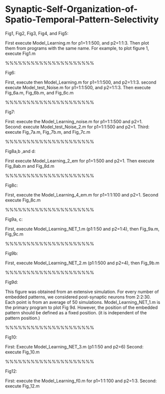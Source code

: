 # Synaptic-Self-Organization-of-Spatio-Temporal-Pattern-Selectivity

Fig1, Fig2, Fig3, Fig4, and Fig5:

First execute Model_Learning.m for p1=1:1:500, and p2=1:1:3.
Then plot them from programs with the same name. For example, to plot figure 1, execute  Fig1.m

%%%%%%%%%%%%%%%%%%%%%

Fig6:

First, execute then Model_Learning.m for  p1=1:1:500, and p2=1:1:3. second execute Model_test_Noise.m for  p1=1:1:500, and p2=1:1:3. Then execute Fig_6a.m, Fig_6b.m, and Fig_6c.m

%%%%%%%%%%%%%%%%%%%%%

Fig7:

First: execute the Model_Learning_noise.m for  p1=1:1:500 and p2=1. 
Second: execute Model_test_Noise_2.m for p1=1:1:500 and p2=1.
Third: execute  Fig_7a.m, Fig_7b.m, and Fig_7c.m

%%%%%%%%%%%%%%%%%%%%%

Fig8a,b ,and d:

First execute Model_Learning_2_em for p1=1:500 and p2=1. Then execute Fig_8ab.m and Fig_8d.m

%%%%%%%%%%%%%%%%%%%%%

Fig8c:

First, execute the Model_Learning_4_em.m for  p1=1:1:100 and p2=1. 
Second execute Fig_8c.m

%%%%%%%%%%%%%%%%%%%%%

Fig9a, c:

First, execute Model_Learning_NET_1.m (p1:1:50 and p2=1:4), then Fig_9a.m, Fig_9c.m 

%%%%%%%%%%%%%%%%%%%%%

Fig9b:

First, execute Model_Learning_NET_2.m (p1:1:500 and p2=4), then Fig_9b.m

%%%%%%%%%%%%%%%%%%%%%

Fig9d:

This figure was obtained from an extensive simulation. For every number of embedded patterns, we considered post-synaptic neurons from 2:2:30. Each point is from an average of 50 simulations.
Model_Learning_NET_1.m is the primary program to plot Fig 9d. However, the position of the embedded pattern should be defined as a fixed position. (it is independent of the pattern position.)

%%%%%%%%%%%%%%%%%%%%%

Fig10:

First: Execute Model_Learning_NET_3.m (p1:1:50 and p2=6)
Second: execute Fig_10.m

%%%%%%%%%%%%%%%%%%%%%

Fig12:

First: execute the Model_Learning_f0.m for  p1=1:1:100 and p2=1:3. 
Second: execute Fig_12.m

